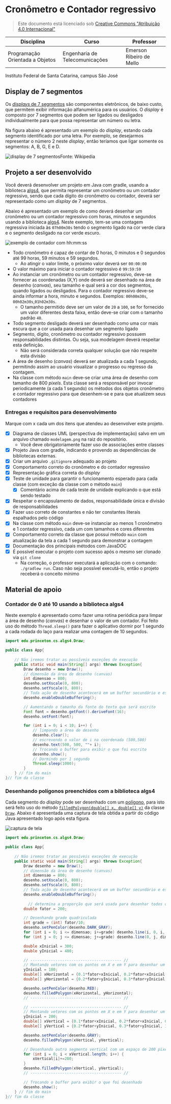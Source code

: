 # Cronômetro e Contador regressivo
> Este documento está licenciado sob [Creative Commons "Atribuição 4.0 Internacional"](https://creativecommons.org/licenses/by/4.0/deed.pt_BR)

|Disciplina| Curso | Professor |
|-------|---------|----|
|Programação Orientada a Objetos| Engenharia de Telecomunicações|Emerson Ribeiro de Mello|

Instituto Federal de Santa Catarina, campus São José


## Display de 7 segmentos

Os [*displays* de 7 segmentos](https://pt.wikipedia.org/wiki/Display_de_sete_segmentos) são componentes eletrônicos, de baixo custo, que permitem exibir informação alfanumérica para os usuários. O *display* é composto por 7 segmentos que podem ser ligados ou desligados individualmente para que possa representar um número ou letra. 

Na figura abaixo é apresentado um exemplo do *display*, estando cada segmento identificado por uma letra. Por exemplo, se desejarmos representar o número 2 neste *display*, então teríamos que ligar somente os segmentos: A, B, G, E e D.

![display de 7 segmentos](figs/7seg.png)Fonte: Wikipedia

## Projeto a ser desenvolvido

Você deverá desenvolver um projeto em Java com gradle, usando a biblioteca [algs4](https://algs4.cs.princeton.edu/code/algs4.jar), que permita representar um cronômetro ou um contador regressivo, sendo que cada dígito do cronômetro ou contador, deverá ser representado como um *display* de 7 segmentos. 

Abaixo é apresentado um exemplo de como deverá desenhar um cronômetro ou um contador regressivo com horas, minutos e segundos usando a biblioteca [algs4](https://algs4.cs.princeton.edu/code/algs4.jar). Neste exemplo, tem-se uma contagem regressiva iniciada às `07h00m30s` tendo o segmento ligado na cor verde clara e o segmento desligado na cor verde escuro.

![exemplo de contador com hh:mm:ss](figs/exemplo.jpg)

- Todo cronômetro é capaz de contar de 0 horas, 0 minutos e 0 segundos até 99 horas, 59 minutos e 59 segundos. 
  - Ao atingir o valor limite, o próximo valor deverá ser `00:00:00`
- O valor máximo para iniciar o contador regressivo é `99:59:59`
- Ao instanciar um cronômetro ou um contador regressivo, deve-se fornecer as coordenadas (X,Y) onde deverá ser desenhado na área de desenho (*canvas*), seu tamanho e qual será a cor dos segmentos, quando ligados ou desligados. Para o contador regressivo deve-se ainda informar a hora, minuto e segundos. Exemplos: `00h00m30s`, `00h02m30s`,`01h02m30s`.  
  - O tamanho permitido deve ser um valor de `20` a `100`, se for fornecido um valor diferentes desta faixa, então deve-se criar com o tamanho padrão `40`.
- Todo segmento desligado deverá ser desenhado como uma cor mais escura que a cor usada para desenhar um segmento ligado
- Segmento, dígito, cronômetro ou contador regressivo possuem responsabilidades distintas. Ou seja, sua modelagem deverá respeitar esta definição.
  - Não será considerada correta qualquer solução que não respeite esta divisão
- A área de desenho (*canvas*) deverá ser atualizada a cada 1 segundo, permitindo assim ao usuário visualizar o progresso ou regresso da contagem.
- Na classe com método `main` deve-se criar uma área de desenho com tamanho de 800 *pixels*. Esta classe será a responsável por invocar periodicamente (a cada 1 segundo) os métodos dos objetos cronômetro e contador regressivo para que desenhem-se e para que atualizem seus contadores
  


### Entregas e requisitos para desenvolvimento

Marque com x cada um dos itens que atendeu ao desenvolver este projeto.


- [X] Diagrama de classes UML (perspectiva de implementação) salvo em um arquivo chamado `modelagem.png` na raiz do repositório. 
  - Você deve obrigatoriamente fazer uso de associações entre classes
- [X] Projeto Java com gradle, indicando e provendo as dependências de bibliotecas externas. 
- [X] Criar um arquivo `.gitignore` adequado ao projeto
- [X] Comportamento correto do cronômetro e do contador regressivo
- [X] Representação gráfica correta do *display*
- [X] Teste de unidade para garantir o funcionamento esperado para cada classe (com exceção da classe com o método `main`)
  - [X] Comentário acima de cada teste de unidade explicando o que está sendo testado
- [X] Respeitar o encapsulamento de dados, responsabilidade única e divisão de responsabilidades
- [X] Fazer uso correto de constantes e não ter constantes literais espalhados pelo código
- [X] Na classe com método `main` deve-se instanciar ao menos 1 cronômetro e 1 contador regressivo, cada um com tamanhos e cores diferentes
- [X] Comportamento correto da classe que possui método `main` com atualização da tela a cada 1 segundo para demonstrar a contagem
- [X] Documentação dos principais métodos com JavaDOC
- [X] É possível executar o projeto com sucesso após o mesmo ser clonado via `git clone`
  - Na correção, o professor executará a aplicação com o comando: `./gradlew run`. Caso não seja possível executá-lo, então o projeto receberá o conceito mínimo

## Material de apoio

### Contador de 0 até 10 usando a biblioteca algs4

Neste exemplo é apresentado como fazer uma rotina periódica para limpar a área de desenho (*canvas*) e desenhar o valor de um contador. Foi feito uso do método `Thread.sleep()` para fazer o aplicativo dormir por 1 segundo a cada rodada do laço para realizar uma contagem de 10 segundos.

```java
import edu.princeton.cs.algs4.Draw;

public class App{
    
    // Não iremos tratar as possíveis exceções de execução
    public static void main(String[] args) throws Exception{
        Draw desenho = new Draw();
        // dimensão da área de desenho (canvas)
        int dimensao = 800;
        desenho.setXscale(0, 800);
        desenho.setYscale(0, 800);
        // Toda ação de desenho acontecerá em um buffer secundário e este só será visto depois que for invocado o método show()
        desenho.enableDoubleBuffering();

        // Aumentando o tamanho da fonte do texto que será escrito
        Font font = desenho.getFont().deriveFont(16);
        desenho.setFont(font);

        for (int i = 0; i < 10; i++) {
            // limpando a área de desenho
            desenho.clear();
            // escrevendo o valor de i na coordenada (500,500)
            desenho.text(500, 500, ""+ i);
            // Trocando o buffer para exibir o que foi escrito
            desenho.show();
            // Dormindo por 1 segundo
            Thread.sleep(1000);
        }
    } // fim do main
}// fim da classe
```

### Desenhando polígonos preenchidos com a biblioteca algs4

Cada segmento do *display* pode ser desenhado com um [polígono](https://pt.wikipedia.org/wiki/Pol%C3%ADgono), para isto será feito uso do método [`filledPolygon(double[] x, double[] y)`](https://introcs.cs.princeton.edu/java/stdlib/javadoc/Draw.html#filledPolygon-double:A-double:A-) da classe [`Draw`](https://introcs.cs.princeton.edu/java/stdlib/javadoc/Draw.html). Abaixo é apresentada uma captura de tela obtida a partir do código Java apresentado logo após esta figura.

![captura de tela](figs/tela.png)


```java
import edu.princeton.cs.algs4.Draw;

public class App{
    
    // Não iremos tratar as possíveis exceções de execução
    public static void main(String[] args) throws Exception{
        Draw desenho = new Draw();
        // dimensão da área de desenho (canvas)
        int dimensao = 800;
        desenho.setXscale(0, 800);
        desenho.setYscale(0, 800);
        // Toda ação de desenho acontecerá em um buffer secundário e este só será visto depois que for invocado o método show()
        desenho.enableDoubleBuffering();
      
	      // determina a proporção que será usada para desenhar todos os elementos
        double fator = 200;

        // Desenhando grade quadriculada
        int grade = (int) fator/10;
        desenho.setPenColor(desenho.DARK_GRAY);
        for (int i = 0; i <= dimensao; i+=grade) desenho.line(i, 0, i, dimensao);
        for (int j = 0; j <= dimensao; j+=grade) desenho.line(0, j, dimensao, j);

        double xInicial = 300;
        double yInicial = 400;

        // ---------------------------------------- //
        // Montando vetores com os pontos em X e em Y para desenhar um segmento horizontal
        yInicial = 180;
        double[] xHorizontal = {0.1*fator+xInicial, 0.2*fator+xInicial, 1.0*fator+xInicial, 1.1*fator+xInicial, 1.0*fator+xInicial, 0.2*fator+xInicial};
        double[] yHorizontal = {0.2*fator+yInicial, 0.3*fator+yInicial, 0.3*fator+yInicial, 0.2*fator+yInicial, 0.1*fator+yInicial, 0.1*fator+yInicial};

        desenho.setPenColor(desenho.RED);
        desenho.filledPolygon(xHorizontal, yHorizontal);
        // ---------------------------------------- //

        // ---------------------------------------- //
        // Montando vetores com os pontos em X e em Y para desenhar um segmento vertical
        yInicial = 200;
        double[] xVertical = {0.1*fator+xInicial, 0.2*fator+xInicial, 0.2*fator+xInicial, 0.1*fator+xInicial, 0*fator+xInicial, 0*fator+xInicial};
        double[] yVertical = {0.2*fator+yInicial, 0.3*fator+yInicial, 1.0*fator+yInicial, 1.1*fator+yInicial, 1.0*fator+yInicial, 0.3*fator+yInicial};

        desenho.setPenColor(desenho.GRAY);
        desenho.filledPolygon(xVertical, yVertical);

        // Desenhando outro segmento vertical com um espaço de 200 pixels em X
        for (int i = 0; i < xVertical.length; i++) {
            xVertical[i]+=200;
        }
        desenho.filledPolygon(xVertical, yVertical);
        // ---------------------------------------- //

        // Trocando o buffer para exibir o que foi desenhado
        desenho.show();
    } // fim do main
}// fim da classe
```